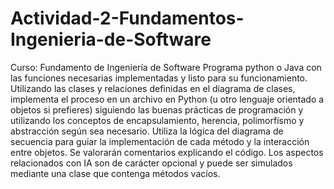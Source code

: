 # Actividad-2-Fundamentos-Ingenieria-de-Software

Curso: Fundamento de Ingeniería de Software
Programa python o Java con las funciones necesarias implementadas y listo para su funcionamiento. Utilizando las clases y relaciones definidas en el diagrama de clases, implementa el proceso en un archivo en Python (u otro lenguaje orientado a objetos si prefieres) siguiendo las buenas prácticas de programación y utilizando los conceptos de encapsulamiento, herencia, polimorfismo y abstracción según sea necesario. Utiliza la lógica del diagrama de secuencia para guiar la implementación de cada método y la interacción entre objetos. Se valorarán comentarios explicando el código. Los aspectos relacionados con IA son de carácter opcional y puede ser simulados mediante una clase que contenga métodos vacíos. 
